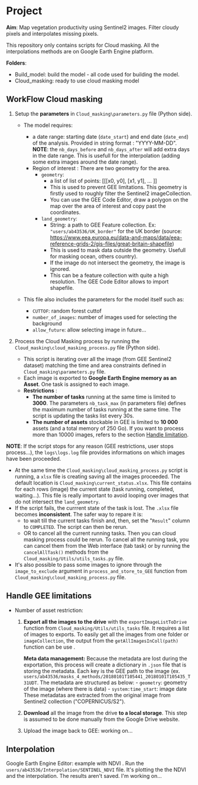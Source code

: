 # Project

**Aim**: Map vegetation productivity using Sentinel2 images. Filter cloudy pixels and interpolates missing pixels.

This repository only contains scripts for Cloud masking. All the interpolations methods are on Google Earth Engine platform.

**Folders**:
- Build_model: build the model - all code used for building the model.
- Cloud_masking: ready to use cloud masking model

## WorkFlow Cloud masking
  
  1. Setup the **parameters** in `Cloud_masking\parameters.py` file  (Python side).
	  - The model requires: 
		  - a date range: starting date (`date_start`) and end date (`date_end`) of the analysis. Provided in string format : "YYYY-MM-DD".
			**NOTE**: the `nb_days_before` and `nb_days_after` will add extra days in the date range. This is usefull for the interpolation (adding some extra images around the date range).
		  - Region of interest : There are two geometry for the area.
			  - `geometry`:
				- a list of list of points: \[\[[x0, y0], [x1, y1], ... ]]
				- This is used to prevent GEE limitations. This geometry is firstly used to roughly filter the Sentinel2 imageCollection.
				- You can use the GEE Code Editor, draw a polygon on the map over the area of interest and copy past the coordinates. 
			- `land_geometry`:
				- String: a path to GEE Feature collection. Ex: `"users/ab43536/UK_border"` for the UK border (source: https://www.eea.europa.eu/data-and-maps/data/eea-reference-grids-2/gis-files/great-britain-shapefile)
				- This is used to mask data outside the geometry. Usefull for masking ocean, others country).
				- If the image do not intersect the geometry, the image is ignored.
				- This can be a feature collection with quite a high resolution. The GEE Code Editor allows to import shapefile.
	
	  - This file also includes the parameters for the model itself such as:
		  - `CUTTOF`: random forest cuttof
		  - `number_of_images`: number of images used for selecting the background
		  - `allow_future`: allow selecting image in future...

  2. Process the Cloud Masking process  by running the `Cloud_masking\cloud_masking_process.py` file (Python side).
	  - This script is iterating over all the image (from GEE Sentinel2 dataset) matching the time and area constraints defined in `Cloud_masking\parameters.py` file.
	  - Each image is exported to **Google Earth Engine memory as an Asset**. One task is assigned to each image.
	  - **Restrictions** : 
	    - **The number of tasks** running at the same time is limited to **3000**. The parameters `nb_task_max` (in parameters file) defines the maximum number of tasks running at the same time. The script is updating the tasks list every 30s.
	    - **The number of assets** stockable in GEE is limited to **10 000** assets (and a total memory of 250 Go). If you want to process more than 10000 images, refers to the section [Handle limitation](#handle-gee-limitations). 
	
**NOTE**: If the script stops for any reason (GEE restrictions, user stops process...), the `logs\logs.log` file provides informations on which images have been proceeded. 
 - At the same time the `Cloud_masking\cloud_masking_process.py` script is running, a `xlsx` file is creating saving all the images proceeded. The default location is `Cloud_masking\current_status.xlsx`. This file contains for each rows (image) the current state (task running, completed, waiting...). This file is really important to avoid looping over images that do not intersect the `land_geometry`.
 - If the script fails, the currrent state of the task is lost. The `.xlsx` file becomes **inconsistent**. The safer way to repare it is:
 	- to wait till the current tasks finish and, then,  set the "`Result`" column to `COMPLETED`. The script can then be rerun.
	- OR to cancel all the current running tasks. Then you can cloud masking process could be rerun. To cancel all the running task, you can cancel them from the Web interface (tab task) or by running the `cancelAllTask()` methods from the `Cloud_masking/Utils/utils_tasks.py` file.
- It's also possible to pass some images to ignore through the `image_to_exclude` argument in `process_and_store_to_GEE` function from `Cloud_masking\cloud_masking_process.py` file.

## Handle GEE limitations
- Number of asset restriction: 
    1. **Export all the images to the drive** with the `exportImageListToDrive` function from `Cloud_masking/Utils/utils_tasks` file. It requires a list of images to exports. To easily get all the images from one folder or `imageCollection`, the output from the `getAllImagesInColl(path)` function can be use . 
    	
	    **Meta data management:**
    	 Because the metadata are lost during the exportation, this process will create a dictionary in `.json` file that is storing the metadata. Each key is the GEE path to the image (ex. `users/ab43536/masks_4_methods/20180101T105441_20180101T105435_T31UDT`. The metadata are structured as below:
			- `geometry`: geometry of the image (where there is data)
			- `system:time_start`: image date
			These metadatas are extracted from the original image from Sentinel2 collection ("COPERNICUS/S2").
    2. **Download** all the image from the drive **to a local storage**. This step is assumed to be done manually from the Google Drive website.
    3. Upload the image back to GEE: working on...


## Interpolation
Google Earth Engine Editor: example with NDVI . Run the `users/ab43536/Interpolation/SENTINEL_NDVI` file. It's plotting the the NDVI and the interpolation. The results aren't saved. I'm working on...